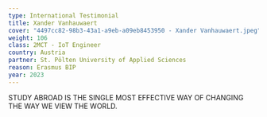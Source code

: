 ```yaml
---
type: International Testimonial
title: Xander Vanhauwaert
cover: "4497cc82-98b3-43a1-a9eb-a09eb8453950 - Xander Vanhauwaert.jpeg"
weight: 106
class: 2MCT - IoT Engineer
country: Austria
partner: St. Pölten University of Applied Sciences
reason: Erasmus BIP
year: 2023
---
```


STUDY ABROAD IS THE SINGLE MOST
EFFECTIVE WAY OF CHANGING THE WAY WE
VIEW THE WORLD.
